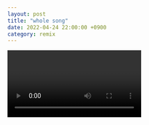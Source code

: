```yaml
---
layout: post
title: "whole song"
date: 2022-04-24 22:00:00 +0900
category: remix
---
```


<div class="video-container">
    <video id="player" class="video-js vjs-default-skin vjs-big-play-centered" data-json="/public/json/remix/whole song.json"></video>
</div>